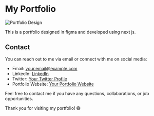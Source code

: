 # My Portfolio

![Portfolio Design](/public/figma.jpg)

This is a portfolio designed in figma and developed using next js.

## Contact

You can reach out to me via email or connect with me on social media:

- Email: your.email@example.com
- LinkedIn: [Linkedln](link_to_linkedin_profile)
- Twitter: [Your Twitter Profile](link_to_twitter_profile)
- Portfolio Website: [Your Portfolio Website](link_to_your_portfolio_website)

Feel free to contact me if you have any questions, collaborations, or job opportunities.

Thank you for visiting my portfolio! 😄
